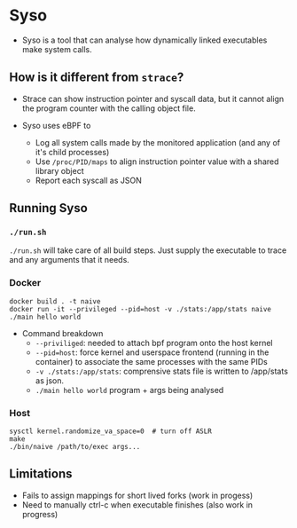 # Syso

- Syso is a tool that can analyse how dynamically linked executables make system calls.

## How is it different from `strace`?

- Strace can show instruction pointer and syscall data, but it cannot align the program counter with the calling object file.

- Syso uses eBPF to
    - Log all system calls made by the monitored application (and any of it's child processes)
    - Use `/proc/PID/maps` to align instruction pointer value with a shared library object
    - Report each syscall as JSON

## Running Syso

### `./run.sh`

`./run.sh` will take care of all build steps. Just supply the executable to trace and any arguments that it needs.

### Docker

```shell
docker build . -t naive 
docker run -it --privileged --pid=host -v ./stats:/app/stats naive ./main hello world
```

- Command breakdown
    - `--priviliged`: needed to attach bpf program onto the host kernel
    - `--pid=host`: force kernel and userspace frontend (running in the container) to associate the same processes with the same PIDs
    - `-v ./stats:/app/stats`: comprensive stats file is written to /app/stats as json.
    - `./main hello world` program + args being analysed


### Host

```shell
sysctl kernel.randomize_va_space=0  # turn off ASLR
make
./bin/naive /path/to/exec args...
```

## Limitations
- Fails to assign mappings for short lived forks (work in progess)
- Need to manually ctrl-c when executable finishes (also work in progress)

